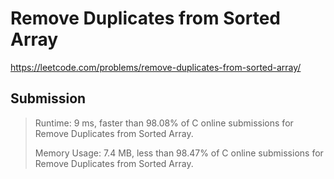 # Remove Duplicates from Sorted Array

https://leetcode.com/problems/remove-duplicates-from-sorted-array/

## Submission

> Runtime: 9 ms, faster than 98.08% of C online submissions for Remove Duplicates from Sorted Array.
>
> Memory Usage: 7.4 MB, less than 98.47% of C online submissions for Remove Duplicates from Sorted Array.
